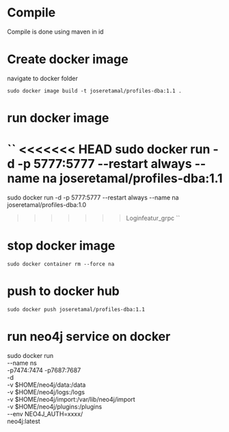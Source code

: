 # Compile

Compile is done using maven in id

# Create docker image

navigate to docker folder

`
sudo docker image build -t joseretamal/profiles-dba:1.1 .
`

# run docker image
``
<<<<<<< HEAD
 sudo docker  run -d -p  5777:5777 --restart always --name na joseretamal/profiles-dba:1.1
=======
 sudo docker  run -d -p  5777:5777 --restart always --name na joseretamal/profiles-dba:1.0
>>>>>>> Loginfeatur_grpc
``

# stop docker image
``
sudo docker container rm --force na
``

# push to docker hub

`
sudo docker push joseretamal/profiles-dba:1.1
` 


# run neo4j service on docker

sudo docker run \
    --name ns \
    -p7474:7474 -p7687:7687 \
    -d \
    -v $HOME/neo4j/data:/data \
    -v $HOME/neo4j/logs:/logs \
    -v $HOME/neo4j/import:/var/lib/neo4j/import \
    -v $HOME/neo4j/plugins:/plugins \
    --env NEO4J_AUTH=xxxx/ \
    neo4j:latest
